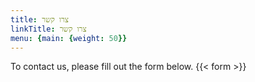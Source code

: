 ```yaml
---
title: צרו קשר
linkTitle: צרו קשר
menu: {main: {weight: 50}}
---
```




To contact us, please fill out the form below.
{{< form >}}
